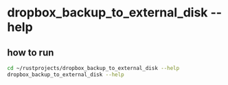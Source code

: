 # dropbox_backup_to_external_disk --help

## how to run

```bash
cd ~/rustprojects/dropbox_backup_to_external_disk --help
dropbox_backup_to_external_disk --help
```
